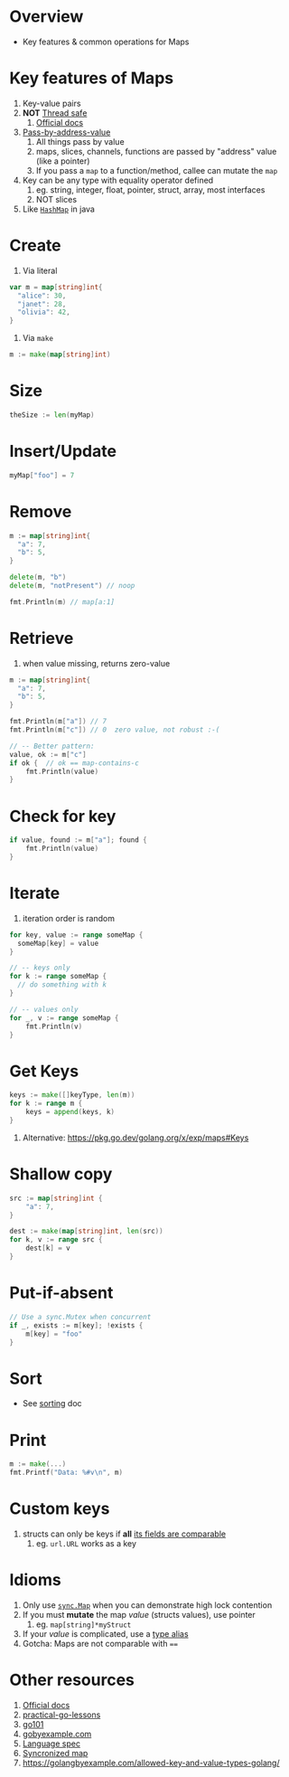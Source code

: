 # Overview
- Key features & common operations for Maps


# Key features of Maps
1. Key-value pairs
1. **NOT** [Thread safe](https://en.wikipedia.org/wiki/Thread_safety)
    1. [Official docs](https://go.dev/doc/faq#atomic_maps)
1. [Pass-by-address-value](https://www.educative.io/edpresso/pass-by-value-vs-pass-by-reference)
    1. All things pass by value
    1. maps, slices, channels, functions are passed by "address" value (like a pointer)
    1. If you pass a `map` to a function/method, callee can mutate the `map`
1. Key can be any type with equality operator defined
    1. eg. string, integer, float, pointer, struct, array, most interfaces
    1. NOT slices
1. Like [`HashMap`](https://docs.oracle.com/en/java/javase/11/docs/api/java.base/java/util/HashMap.html) in java


# Create
1. Via literal
```go
var m = map[string]int{
  "alice": 30,
  "janet": 28,
  "olivia": 42,
}
```
1. Via `make`
```go
m := make(map[string]int)
```


# Size
```go
theSize := len(myMap)
```


# Insert/Update
```go
myMap["foo"] = 7
```


# Remove
```go
m := map[string]int{
  "a": 7,
  "b": 5,
}

delete(m, "b")
delete(m, "notPresent") // noop

fmt.Println(m) // map[a:1]
```


# Retrieve
1. when value missing, returns zero-value
```go
m := map[string]int{
  "a": 7,
  "b": 5,
}

fmt.Println(m["a"]) // 7
fmt.Println(m["c"]) // 0  zero value, not robust :-(

// -- Better pattern:
value, ok := m["c"]
if ok {  // ok == map-contains-c
    fmt.Println(value)
}
```


# Check for key
```go
if value, found := m["a"]; found {
    fmt.Println(value)
}
```


# Iterate
1. iteration order is random
```go
for key, value := range someMap {
  someMap[key] = value
}

// -- keys only
for k := range someMap {
  // do something with k
}

// -- values only
for _, v := range someMap {
    fmt.Println(v)
}
```

# Get Keys
```go
keys := make([]keyType, len(m))
for k := range m {
    keys = append(keys, k)
}
```
1. Alternative: https://pkg.go.dev/golang.org/x/exp/maps#Keys


# Shallow copy
```go
src := map[string]int {
    "a": 7,
}

dest := make(map[string]int, len(src))
for k, v := range src {
    dest[k] = v
}
```

# Put-if-absent
```go
// Use a sync.Mutex when concurrent
if _, exists := m[key]; !exists {
    m[key] = "foo"
}
```


# Sort
- See [sorting](./sorting.md) doc


# Print
```go
m := make(...)
fmt.Printf("Data: %#v\n", m)
```

# Custom keys
1. structs can only be keys if **all** [its fields are comparable](https://xgo.dev/ref/spec#Comparison_operators)
    1. eg. `url.URL` works as a key


# Idioms
1. Only use [`sync.Map`](https://pkg.go.dev/sync#Map) when you can demonstrate high lock contention
1. If you must **mutate** the map *value* (structs values), use pointer
    1. eg. `map[string]*myStruct`
1. If your *value* is complicated, use a [type alias](TODO)
1. Gotcha: Maps are not comparable with `==`


# Other resources
1. [Official docs](https://go.dev/blog/maps)
1. [practical-go-lessons](https://www.practical-go-lessons.com/chap-22-maps)
1. [go101](https://go101.org/optimizations/6-map.html)
1. [gobyexample.com](https://gobyexample.com/maps)
1. [Language spec](https://go.dev/ref/spec#Map_types)
1. [Syncronized map](https://pkg.go.dev/sync#Map)
1. https://golangbyexample.com/allowed-key-and-value-types-golang/
